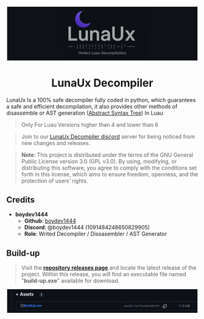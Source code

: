 <p align="center">
  <img src="./img/lunaux-banner.jpg" alt="LunaUx Decompiler Banner" width="500px" height=auto>
</p>
<h1 align="center">LunaUx Decompiler</h1>

LunaUx Is a 100% safe decompiler fully coded in python, which guarantees a safe and efficient decompilation, it also provides other methods of disassemble or AST generation ([Abstract Syntax Tree](https://en.wikipedia.org/wiki/Abstract_syntax_tree)) In Luau

> Only For Luau Versions higher than 4 and lower than 6

> Join to our [LunaUx Decompiler discord](https://discord.gg/2mJUD4XDDT) server for being noticed from new changes and releases.

> **Note**: This project is distributed under the terms of the GNU General Public License version 3.0 (GPL v3.0). By using, modifying, or distributing this software, you agree to comply with the conditions set forth in this license, which aims to ensure freedom, openness, and the protection of users’ rights.

## Credits
- **boydev1444**
  - **Github**: [boydev1444](https://github.com/boydev-1444)
  - **Discord**: @boydev1444 (1091484248650829905)
  - **Role**: Writed Decompiler / Dissasembler / AST Generator

## Build-up

> Visit the [**repository releases page**](https://github.com/boydev-1444/LunaUx-Decompiler/releases) and locate the latest release of the project. Within this release, you will find an executable file named "**build-up.exe**" available for download.
<p align="center">
  <img src="./img/build-upimg.png" alt="BuildUpExecutable" width="500px" height=auto>
</p>
